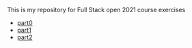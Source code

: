 This is my repository for Full Stack open 2021 course exercises
  * [part0](https://github.com/SanteriMertakorpi/FullStackOpen/tree/master/osa0)
  * [part1](https://github.com/SanteriMertakorpi/FullStackOpen/tree/master/osa1)
  * [part2](https://github.com/SanteriMertakorpi/FullStackOpen/tree/master/osa2)

